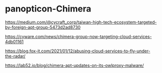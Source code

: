 # panopticon-Chimera

https://medium.com/@cycraft_corp/taiwan-high-tech-ecosystem-targeted-by-foreign-apt-group-5473d2ad8730

https://cyware.com/news/chimera-group-now-targeting-cloud-services-4db01161

https://blog.fox-it.com/2021/01/12/abusing-cloud-services-to-fly-under-the-radar/

https://lab52.io/blog/chimera-apt-updates-on-its-owlproxy-malware/
